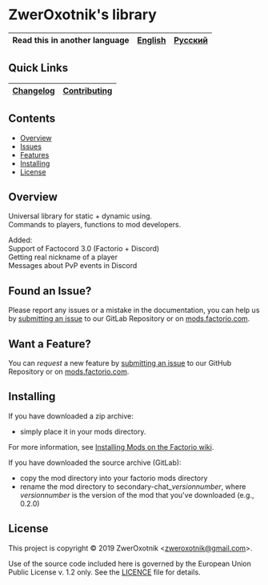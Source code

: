 # ZwerOxotnik's library

Read this in another language | [English](/README.md) | [Русский](/docs/ru/README.md)
|---|---|---|

## Quick Links

[Changelog](CHANGELOG.md) | [Contributing](CONTRIBUTING.md)
|---|---|

## Contents

* [Overview](#overview)
* [Issues](#issue)
* [Features](#feature)
* [Installing](#installing)
* [License](#license)

## Overview

Universal library for static + dynamic using.\
Commands to players, functions to mod developers.

Added:\
Support of Factocord 3.0 (Factorio + Discord)\
Getting real nickname of a player\
Messages about PvP events in Discord

## <a name="issue"></a> Found an Issue?

Please report any issues or a mistake in the documentation, you can help us by
[submitting an issue](https://gitlab.com/ZwerOxotnik/zo-library/issues) to our GitLab Repository or on [mods.factorio.com](https://mods.factorio.com/mod/zo-library/discussion).

## <a name="feature"></a> Want a Feature?

You can *request* a new feature by [submitting an issue](https://gitlab.com/ZwerOxotnik/zo-library/issues) to our GitHub
Repository or on [mods.factorio.com](https://mods.factorio.com/mod/zo-library/discussion).

## Installing

If you have downloaded a zip archive:

* simply place it in your mods directory.

For more information, see [Installing Mods on the Factorio wiki](https://wiki.factorio.com/index.php?title=Installing_Mods).

If you have downloaded the source archive (GitLab):

* copy the mod directory into your factorio mods directory
* rename the mod directory to secondary-chat_*versionnumber*, where *versionnumber* is the version of the mod that you've downloaded (e.g., 0.2.0)

## License

This project is copyright © 2019 ZwerOxotnik \<zweroxotnik@gmail.com\>.

Use of the source code included here is governed by the European Union Public License v. 1.2 only. See the [LICENCE](/LICENCE) file for details.

[homepage]: http://mods.factorio.com/mod/zo-library
[Factorio]: https://factorio.com/
